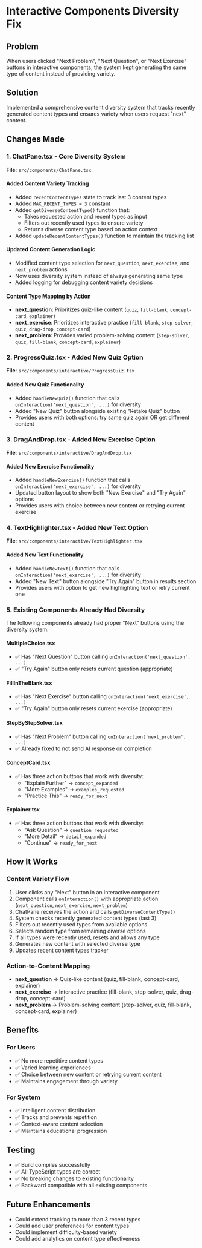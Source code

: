 # Interactive Components Diversity Fix

## Problem
When users clicked "Next Problem", "Next Question", or "Next Exercise" buttons in interactive components, the system kept generating the same type of content instead of providing variety.

## Solution
Implemented a comprehensive content diversity system that tracks recently generated content types and ensures variety when users request "next" content.

## Changes Made

### 1. ChatPane.tsx - Core Diversity System
**File**: `src/components/ChatPane.tsx`

#### Added Content Variety Tracking
- Added `recentContentTypes` state to track last 3 content types
- Added `MAX_RECENT_TYPES = 3` constant
- Added `getDiverseContentType()` function that:
  - Takes requested action and recent types as input
  - Filters out recently used types to ensure variety
  - Returns diverse content type based on action context
- Added `updateRecentContentTypes()` function to maintain the tracking list

#### Updated Content Generation Logic
- Modified content type selection for `next_question`, `next_exercise`, and `next_problem` actions
- Now uses diversity system instead of always generating same type
- Added logging for debugging content variety decisions

#### Content Type Mapping by Action
- **next_question**: Prioritizes quiz-like content (`quiz`, `fill-blank`, `concept-card`, `explainer`)
- **next_exercise**: Prioritizes interactive practice (`fill-blank`, `step-solver`, `quiz`, `drag-drop`, `concept-card`)
- **next_problem**: Provides varied problem-solving content (`step-solver`, `quiz`, `fill-blank`, `concept-card`, `explainer`)

### 2. ProgressQuiz.tsx - Added New Quiz Option
**File**: `src/components/interactive/ProgressQuiz.tsx`

#### Added New Quiz Functionality
- Added `handleNewQuiz()` function that calls `onInteraction('next_question', ...)` for diversity
- Added "New Quiz" button alongside existing "Retake Quiz" button
- Provides users with both options: try same quiz again OR get different content

### 3. DragAndDrop.tsx - Added New Exercise Option
**File**: `src/components/interactive/DragAndDrop.tsx`

#### Added New Exercise Functionality
- Added `handleNewExercise()` function that calls `onInteraction('next_exercise', ...)` for diversity
- Updated button layout to show both "New Exercise" and "Try Again" options
- Provides users with choice between new content or retrying current exercise

### 4. TextHighlighter.tsx - Added New Text Option
**File**: `src/components/interactive/TextHighlighter.tsx`

#### Added New Text Functionality
- Added `handleNewText()` function that calls `onInteraction('next_exercise', ...)` for diversity
- Added "New Text" button alongside "Try Again" button in results section
- Provides users with option to get new highlighting text or retry current one

### 5. Existing Components Already Had Diversity
The following components already had proper "Next" buttons using the diversity system:

#### MultipleChoice.tsx
- ✅ Has "Next Question" button calling `onInteraction('next_question', ...)`
- ✅ "Try Again" button only resets current question (appropriate)

#### FillInTheBlank.tsx
- ✅ Has "Next Exercise" button calling `onInteraction('next_exercise', ...)`
- ✅ "Try Again" button only resets current exercise (appropriate)

#### StepByStepSolver.tsx
- ✅ Has "Next Problem" button calling `onInteraction('next_problem', ...)`
- ✅ Already fixed to not send AI response on completion

#### ConceptCard.tsx
- ✅ Has three action buttons that work with diversity:
  - "Explain Further" → `concept_expanded`
  - "More Examples" → `examples_requested`
  - "Practice This" → `ready_for_next`

#### Explainer.tsx
- ✅ Has three action buttons that work with diversity:
  - "Ask Question" → `question_requested`
  - "More Detail" → `detail_expanded`
  - "Continue" → `ready_for_next`

## How It Works

### Content Variety Flow
1. User clicks any "Next" button in an interactive component
2. Component calls `onInteraction()` with appropriate action (`next_question`, `next_exercise`, `next_problem`)
3. ChatPane receives the action and calls `getDiverseContentType()`
4. System checks recently generated content types (last 3)
5. Filters out recently used types from available options
6. Selects random type from remaining diverse options
7. If all types were recently used, resets and allows any type
8. Generates new content with selected diverse type
9. Updates recent content types tracker

### Action-to-Content Mapping
- **next_question** → Quiz-like content (quiz, fill-blank, concept-card, explainer)
- **next_exercise** → Interactive practice (fill-blank, step-solver, quiz, drag-drop, concept-card)
- **next_problem** → Problem-solving content (step-solver, quiz, fill-blank, concept-card, explainer)

## Benefits

### For Users
- ✅ No more repetitive content types
- ✅ Varied learning experiences
- ✅ Choice between new content or retrying current content
- ✅ Maintains engagement through variety

### For System
- ✅ Intelligent content distribution
- ✅ Tracks and prevents repetition
- ✅ Context-aware content selection
- ✅ Maintains educational progression

## Testing
- ✅ Build compiles successfully
- ✅ All TypeScript types are correct
- ✅ No breaking changes to existing functionality
- ✅ Backward compatible with all existing components

## Future Enhancements
- Could extend tracking to more than 3 recent types
- Could add user preferences for content types
- Could implement difficulty-based variety
- Could add analytics on content type effectiveness 